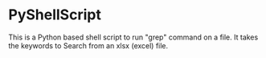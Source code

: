 # PyShellScript
This is a Python based shell script to run "grep"  command on a file. It takes the keywords to Search from an xlsx (excel) file. 
